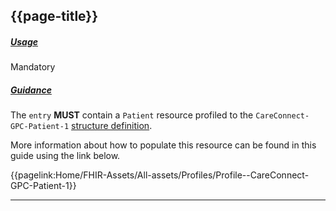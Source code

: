 ## {{page-title}}

<h5><ins>Usage</ins></h5>

<span class="mro-circle mandatory" title="Mandatory"></span> Mandatory


<h5><ins>Guidance</ins></h5>

The `entry` **MUST** contain a `Patient` resource profiled to the `CareConnect-GPC-Patient-1` [structure definition](https://fhir.hl7.org.uk/STU3/StructureDefinition/CareConnect-Patient-1).

More information about how to populate this resource can be found in this guide using the link below.

{{pagelink:Home/FHIR-Assets/All-assets/Profiles/Profile--CareConnect-GPC-Patient-1}}

---